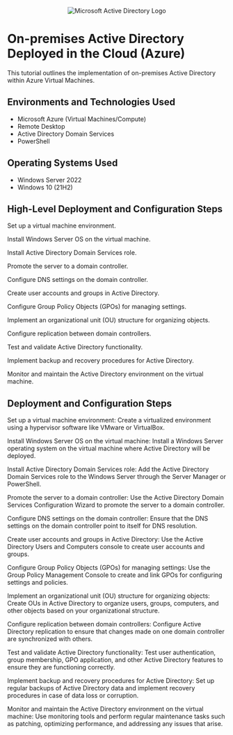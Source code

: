 <p align="center">
<img src="https://i.imgur.com/pU5A58S.png" alt="Microsoft Active Directory Logo"/>
</p>

<h1>On-premises Active Directory Deployed in the Cloud (Azure)</h1>
This tutorial outlines the implementation of on-premises Active Directory within Azure Virtual Machines.<br />




<h2>Environments and Technologies Used</h2>

- Microsoft Azure (Virtual Machines/Compute)
- Remote Desktop
- Active Directory Domain Services
- PowerShell

<h2>Operating Systems Used </h2>

- Windows Server 2022
- Windows 10 (21H2)

<h2>High-Level Deployment and Configuration Steps</h2>

 Set up a virtual machine environment. 

Install Windows Server OS on the virtual machine.

Install Active Directory Domain Services role.

Promote the server to a domain controller.

Configure DNS settings on the domain controller.

Create user accounts and groups in Active Directory.

Configure Group Policy Objects (GPOs) for managing settings.

Implement an organizational unit (OU) structure for organizing objects.

Configure replication between domain controllers.

Test and validate Active Directory functionality.

Implement backup and recovery procedures for Active Directory.

Monitor and maintain the Active Directory environment on the virtual machine.




<h2>Deployment and Configuration Steps</h2>

Set up a virtual machine environment: Create a virtualized environment using a hypervisor software like VMware or VirtualBox.

Install Windows Server OS on the virtual machine: Install a Windows Server operating system on the virtual machine where Active Directory will be deployed.

Install Active Directory Domain Services role: Add the Active Directory Domain Services role to the Windows Server through the Server Manager or PowerShell.

Promote the server to a domain controller: Use the Active Directory Domain Services Configuration Wizard to promote the server to a domain controller.

Configure DNS settings on the domain controller: Ensure that the DNS settings on the domain controller point to itself for DNS resolution.

Create user accounts and groups in Active Directory: Use the Active Directory Users and Computers console to create user accounts and groups.

Configure Group Policy Objects (GPOs) for managing settings: Use the Group Policy Management Console to create and link GPOs for configuring settings and policies.

Implement an organizational unit (OU) structure for organizing objects: Create OUs in Active Directory to organize users, groups, computers, and other objects based on your organizational structure.

Configure replication between domain controllers: Configure Active Directory replication to ensure that changes made on one domain controller are synchronized with others.

Test and validate Active Directory functionality: Test user authentication, group membership, GPO application, and other Active Directory features to ensure they are functioning correctly.

Implement backup and recovery procedures for Active Directory: Set up regular backups of Active Directory data and implement recovery procedures in case of data loss or corruption.

Monitor and maintain the Active Directory environment on the virtual machine: Use monitoring tools and perform regular maintenance tasks such as patching, optimizing performance, and addressing any issues that arise.


